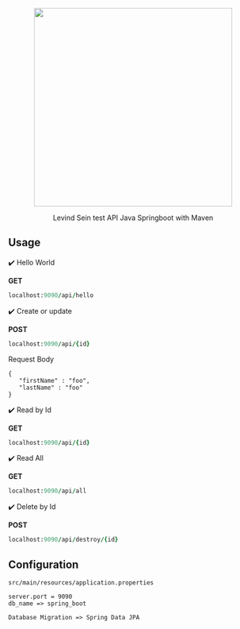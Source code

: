 <p align="center"><img src="https://seeklogo.com/images/S/spring-boot-logo-9D6125D4E7-seeklogo.com.png" width="400"></p>

<p align="center">Levind Sein test API Java Springboot with Maven</p>

Usage
-----

:heavy_check_mark: Hello World

<b>GET</b>
```ruby
localhost:9090/api/hello
```
:heavy_check_mark: Create or update

<b>POST</b>
```ruby
localhost:9090/api/{id}
```
Request Body
```  
{  
   "firstName" : "foo",  
   "lastName" : "foo"  
}
```
:heavy_check_mark: Read by Id

<b>GET</b>
```ruby
localhost:9090/api/{id}
```
:heavy_check_mark: Read All

<b>GET</b>
```ruby
localhost:9090/api/all
```
:heavy_check_mark: Delete by Id

<b>POST</b>
```ruby
localhost:9090/api/destroy/{id}
```

Configuration
------------- 
```
src/main/resources/application.properties
```
```
server.port = 9090  
db_name => spring_boot
```
```
Database Migration => Spring Data JPA
```
